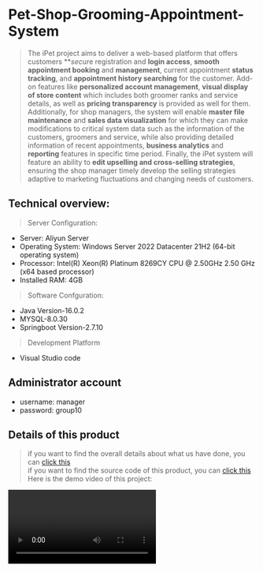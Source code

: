 # Pet-Shop-Grooming-Appointment-System
>   The iPet project aims to deliver a web-based platform that offers customers ***sec*ure registration and **login access**, **smooth appointment booking** and **management**, current appointment **status tracking**, and **appointment history searching** for the customer. Add-on features like **personalized account management**, **visual display of store content** which includes both groomer ranks and service details, as well as **pricing transparency** is provided as well for them. Additionally, for shop managers, the system will enable **master file maintenance** and **sales data visualization** for which they can make modifications to critical system data such as the information of the customers, groomers and service, while also providing detailed information of recent appointments, **business analytics** and **reporting** features in specific time period. Finally, the iPet system will feature an ability to **edit upselling and cross-selling strategies**, ensuring the shop manager timely develop the selling strategies adaptive to marketing fluctuations and changing needs of customers.

## Technical overview: 
> Server Configuration:
  + Server: Aliyun Server 
  + Operating System: Windows Server 2022 Datacenter 21H2 (64-bit operating system) 
  + Processor: Intel(R) Xeon(R) Platinum 8269CY CPU @ 2.50GHz 2.50 GHz (x64 based processor)
  + Installed RAM: 4GB
> Software Confguration: 
  + Java Version-16.0.2
  + MYSQL-8.0.30
  + Springboot Version-2.7.10
> Development Platform
  +  Visual Studio code 

## Administrator account
+ username: manager
+ password: group10
  
## Details of this product
> if you want to find the overall details about what us have done, you can [click this]()<br>
> if you want to find the source code of this product, you can [click this]() <br>
> Here is the demo video of this project: <br>
<video>
  <video width="854" height="480" controls>
  <source src="your_video_path.mp4" type="video/mp4">
  Your Explorer does not support HTML5 Video Tags.
</video>


